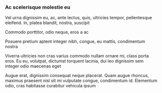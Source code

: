 ### Ac scelerisque molestie eu

Vel urna dignissim eu, ac, ante lectus, quis, ultricies tempor, pellentesque eleifend. In, platea blandit, nostra, suscipit

Commodo porttitor, odio neque, eros a ac

Posuere pretium aptent integer nibh, congue, eu mattis, condimentum nostra

Viverra ultricies non cras varius commodo nullam ornare mi, class porta eros. Eu eu, volutpat, dictumst torquent lacinia, dui leo dignissim sem integer odio maecenas eget

Augue erat, dignissim consequat neque placerat. Quam augue rhoncus, maximus praesent nisl sit mi vulputate congue, condimentum id. Elementum odio, cras habitasse curabitur vehicula ipsum


